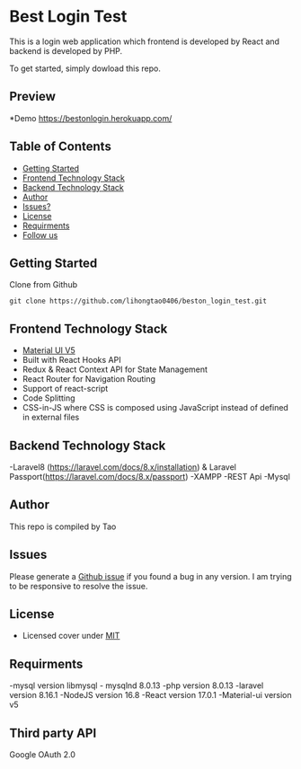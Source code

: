 Best Login Test
========

This is a login web application which frontend is developed by React and backend is developed by PHP. 

To get started, simply dowload this repo.

## Preview
*Demo https://bestonlogin.herokuapp.com/

## Table of Contents

 * [Getting Started](#getting-started)
 * [Frontend Technology Stack](#frontend-technology-stack)
 * [Backend Technology Stack](#backend-technology-stack)
 * [Author](#author)
 * [Issues?](#issues)
 * [License](#license)
 * [Requirments](#requirments)
 * [Follow us](#follow-us)

## Getting Started

Clone from Github 
```
git clone https://github.com/lihongtao0406/beston_login_test.git
```

## Frontend Technology Stack

 - [Material UI V5](https://material-ui.com/)
 - Built with React Hooks API
 - Redux & React Context API for State Management
 - React Router for Navigation Routing
 - Support of react-script
 - Code Splitting
 - CSS-in-JS where CSS is composed using JavaScript instead of defined in external files

## Backend Technology Stack

-Laravel8 (https://laravel.com/docs/8.x/installation) & Laravel Passport(https://laravel.com/docs/8.x/passport)
-XAMPP 
-REST Api
-Mysql

## Author

This repo is compiled by Tao

## Issues

Please generate a [Github issue](https://github.com/lihongtao0406/beston_login_test/issues) if you found a bug in any version. I am trying to be responsive to resolve the issue.

## License

 - Licensed cover under [MIT](https://github.com/codedthemes/datta-able-bootstrap-dashboard/blob/master/LICENSE)
 
## Requirments

-mysql version libmysql - mysqlnd 8.0.13 
-php version 8.0.13
-laravel version 8.16.1
-NodeJS version 16.8
-React version 17.0.1
-Material-ui version v5

## Third party API
Google OAuth 2.0



